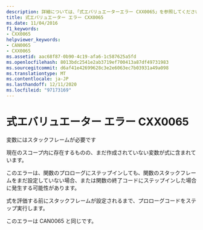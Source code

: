 ```yaml
---
description: 詳細については、「式エバリュエーターエラー CXX0065」を参照してください。
title: 式エバリュエーター エラー CXX0065
ms.date: 11/04/2016
f1_keywords:
- CXX0065
helpviewer_keywords:
- CAN0065
- CXX0065
ms.assetid: aac68f87-0b90-4c19-afa6-1c587625a5fd
ms.openlocfilehash: 8013bdc2541e2ab3719ef700413a87df49731983
ms.sourcegitcommit: d6af41e42699628c3e2e6063ec7b03931a49a098
ms.translationtype: MT
ms.contentlocale: ja-JP
ms.lasthandoff: 12/11/2020
ms.locfileid: "97173169"
---
```

# <a name="expression-evaluator-error-cxx0065"></a>式エバリュエーター エラー CXX0065

変数にはスタックフレームが必要です

現在のスコープ内に存在するものの、まだ作成されていない変数が式に含まれています。

このエラーは、関数のプロローグにステップインしても、関数のスタックフレームをまだ設定していない場合、または関数の終了コードにステップインした場合に発生する可能性があります。

式を評価する前にスタックフレームが設定されるまで、プロローグコードをステップ実行します。

このエラーは CAN0065 と同じです。
